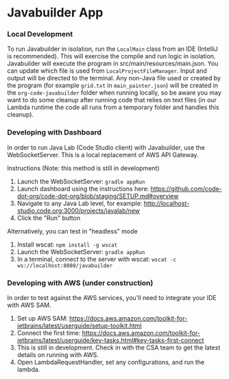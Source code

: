 # Javabuilder App
### Local Development
To run Javabuilder in isolation, run the `LocalMain` class from an IDE (IntelliJ is recommended).
This will exercise the compile and run logic in isolation. Javabuilder will execute the
program in src/main/resources/main.json. You can update which file is used from `LocalProjectFileManager`.
Input and output will be directed to the terminal.
Any non-Java file used or created by the program (for example `grid.txt` in `main_painter.json`) will be
created in the `org-code-javabuilder` folder when running locally, so be aware you may want 
to do some cleanup after running code that relies on text files (in our Lambda runtime the code 
all runs from a temporary folder and handles this cleanup). 

### Developing with Dashboard
In order to run Java Lab (Code Studio client) with Javabuilder, use the WebSocketServer.
This is a local replacement of AWS API Gateway. 

Instructions (Note: this method is still in development)
1. Launch the WebSocketServer: `gradle appRun`
1. Launch dashboard using the instructions here: https://github.com/code-dot-org/code-dot-org/blob/staging/SETUP.md#overview 
1. Navigate to any Java Lab level, for example: http://localhost-studio.code.org:3000/projects/javalab/new
1. Click the "Run" button

Alternatively, you can test in "headless" mode
1. Install wscat: `npm install -g wscat`
1. Launch the WebSocketServer: `gradle appRun`
1. In a terminal, connect to the server with wscat: `wscat -c ws://localhost:8080/javabuilder`

### Developing with AWS (under construction)
In order to test against the AWS services, you'll need to integrate your IDE with AWS SAM.

1. Set up AWS SAM: https://docs.aws.amazon.com/toolkit-for-jetbrains/latest/userguide/setup-toolkit.html
1. Connect the first time: https://docs.aws.amazon.com/toolkit-for-jetbrains/latest/userguide/key-tasks.html#key-tasks-first-connect
1. This is still in development. Check in with the CSA team to get the latest details on running with AWS.
1. Open LambdaRequestHandler, set any configurations, and run the lambda.
